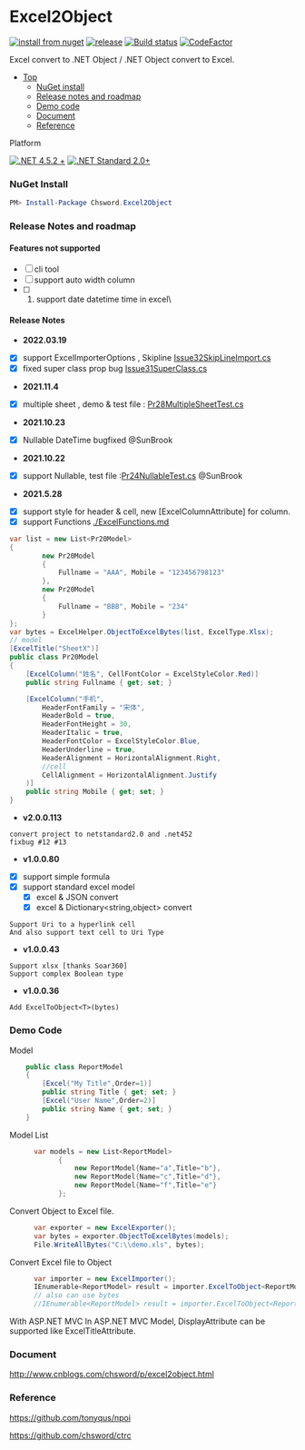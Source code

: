 # Excel2Object

[![install from nuget](http://img.shields.io/nuget/v/Chsword.Excel2Object.svg?style=flat-square)](https://www.nuget.org/packages/Chsword.Excel2Object)
[![release](https://img.shields.io/github/release/chsword/Excel2Object.svg?style=flat-square)](https://github.com/chsword/Excel2Object/releases)
[![Build status](https://ci.appveyor.com/api/projects/status/4po2h27j7yg4bph5/branch/master?svg=true)](https://ci.appveyor.com/project/chsword/excel2object/branch/master)
[![CodeFactor](https://www.codefactor.io/repository/github/chsword/excel2object/badge)](https://www.codefactor.io/repository/github/chsword/excel2object)

Excel convert to .NET Object / .NET Object convert to Excel.

- [Top](#excel2object)
    - [NuGet install](#nuget-install)
    - [Release notes and roadmap](#release-notes-and-roadmap)
    - [Demo code](#demo-code)
    - [Document](#document)
    - [Reference](#reference)

Platform

[![.NET 4.5.2 +](https://img.shields.io/badge/-4.5.2%2B-brightgreen?logo=dotnet&style=for-the-badge&color=blue)](#)
[![.NET Standard 2.0+](https://img.shields.io/badge/-standard2.0%2B-brightgreen?logo=dotnet&style=for-the-badge&color=blue)](#)

### NuGet Install
``` powershell
PM> Install-Package Chsword.Excel2Object
```

### Release Notes and roadmap

#### Features not supported

- [ ] cli tool
- [ ] support auto width column
- [ ] 1. support date datetime time in excel\

#### Release Notes
* **2022.03.19**
- [x] support ExcelImporterOptions , Skipline [Issue32SkipLineImport.cs](https://github.com/chsword/Excel2Object/blob/main/Chsword.Excel2Object.Tests/Issue32SkipLineImport.cs)
- [x] fixed super class prop bug [Issue31SuperClass.cs](https://github.com/chsword/Excel2Object/blob/main/Chsword.Excel2Object.Tests/Issue31SuperClass.cs)
* **2021.11.4**
- [x] multiple sheet , demo & test file : [Pr28MultipleSheetTest.cs](https://github.com/chsword/Excel2Object/blob/main/Chsword.Excel2Object.Tests/Pr28MultipleSheetTest.cs)
* **2021.10.23**
- [x] Nullable DateTime bugfixed @SunBrook 
* **2021.10.22**
- [x] support Nullable, test file :[Pr24NullableTest.cs](https://github.com/chsword/Excel2Object/blob/main/Chsword.Excel2Object.Tests/Pr24NullableTest.cs) @SunBrook 
* **2021.5.28**
- [x] support style for header & cell, new [ExcelColumnAttribute] for column.
- [x] support Functions [./ExcelFunctions.md](./ExcelFunctions.md)
```C#
var list = new List<Pr20Model>
{
        new Pr20Model
        {
            Fullname = "AAA", Mobile = "123456798123"
        },
        new Pr20Model
        {
            Fullname = "BBB", Mobile = "234"
        }
};
var bytes = ExcelHelper.ObjectToExcelBytes(list, ExcelType.Xlsx);
// model
[ExcelTitle("SheetX")]
public class Pr20Model
{
    [ExcelColumn("姓名", CellFontColor = ExcelStyleColor.Red)]
    public string Fullname { get; set; }

    [ExcelColumn("手机",
        HeaderFontFamily = "宋体",
        HeaderBold = true,
        HeaderFontHeight = 30,
        HeaderItalic = true,
        HeaderFontColor = ExcelStyleColor.Blue,
        HeaderUnderline = true,
        HeaderAlignment = HorizontalAlignment.Right,
        //cell
        CellAlignment = HorizontalAlignment.Justify
    )]
    public string Mobile { get; set; }
}
```

* **v2.0.0.113**
```
convert project to netstandard2.0 and .net452
fixbug #12 #13
```

* **v1.0.0.80**

- [x] support simple formula
- [x] support standard excel model
  - [x] excel & JSON convert
  - [x] excel & Dictionary<string,object> convert

```
Support Uri to a hyperlink cell
And also support text cell to Uri Type
```

* **v1.0.0.43**
```
Support xlsx [thanks Soar360]
Support complex Boolean type
```

* **v1.0.0.36**
```
Add ExcelToObject<T>(bytes)
```

### Demo Code

Model
``` csharp
    public class ReportModel
    {
        [Excel("My Title",Order=1)]
        public string Title { get; set; }
        [Excel("User Name",Order=2)]
        public string Name { get; set; }
    }
```

Model List
``` csharp
      var models = new List<ReportModel>
            {
                new ReportModel{Name="a",Title="b"},
                new ReportModel{Name="c",Title="d"},
                new ReportModel{Name="f",Title="e"}
            };
```

Convert Object to Excel file.
``` csharp
      var exporter = new ExcelExporter();
      var bytes = exporter.ObjectToExcelBytes(models);
      File.WriteAllBytes("C:\\demo.xls", bytes);
```

Convert Excel file to Object
``` csharp
      var importer = new ExcelImporter();
      IEnumerable<ReportModel> result = importer.ExcelToObject<ReportModel>("c:\\demo.xls");
      // also can use bytes
      //IEnumerable<ReportModel> result = importer.ExcelToObject<ReportModel>(bytes);
```

With ASP.NET MVC
      In ASP.NET MVC Model, DisplayAttribute can be supported like ExcelTitleAttribute.

### Document

http://www.cnblogs.com/chsword/p/excel2object.html

### Reference

https://github.com/tonyqus/npoi

https://github.com/chsword/ctrc

